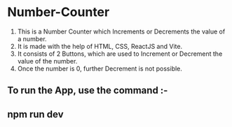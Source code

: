 # Number-Counter

1) This is a Number Counter which Increments or Decrements the value of a number.
2) It is made with the help of HTML, CSS, ReactJS and Vite.
3) It consists of 2 Buttons, which are used to Increment or Decrement the value of the number.
4) Once the number is 0, further Decrement is not possible.


## To run the App, use the command :-
   
## npm run dev
